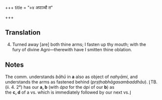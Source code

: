 +++
title = "०४ अपाञ्चौ त"

+++
## Translation
4. Turned away \[are\] both thine arms; I fasten up thy mouth; with the  
fury of divine Agni—therewith have I smitten thine oblation.

## Notes
The comm. understands *bāhū* in **a** also as object of *nahyāmi*, and  
understands the arms as fastened behind (*pṛṣṭhabhāgasambaddhāu*). ⌊TB.  
(ii. 4. 2²) has our **a, b** (with *ápa* for the *ápi* of our **b**) as  
the **c, d** of a vs. which is immediately followed by our next vs.⌋
